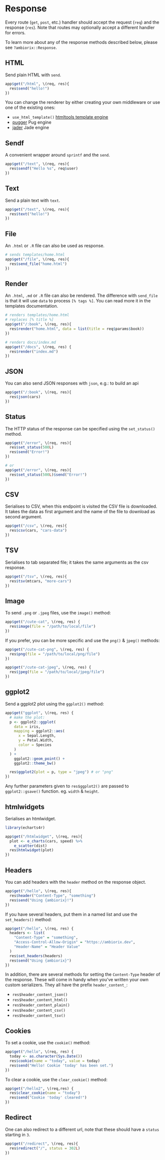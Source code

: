 # Response

Every route (`get`, `post`, etc.) handler should accept the request (`req`) and the response (`res`). Note that routes may optionally accept a different handler for errors.

To learn more about any of the response methods described below, please see `?ambiorix::Response`.

## HTML

Send plain HTML with `send`.

```r
app$get("/html", \(req, res){
  res$send("hello!")
})
```

You can change the renderer by either creating your own
middleware or use one of the existing ones:

- `use_html_template()` [htmltools template engine](https://shiny.rstudio.com/articles/templates.html)
- [pugger](https://github.com/ambiorix-web/pugger) Pug engine
- [jader](https://github.com/ambiorix-web/jader) Jade engine

## Sendf

A convenient wrapper around `sprintf` and the `send`.

```r
app$get("/text", \(req, res){
  res$sendf("Hello %s", req$user)
})
```

## Text

Send a plain text with `text`.

```r
app$get("/text", \(req, res){
  res$text("hello!")
})
```

## File

An `.html` or `.R` file can also be used as response.

```r
# sends templates/home.html
app$get("/file", \(req, res){
  res$send_file("home.html")
})
```

## Render

An `.html`, `.md` or `.R` file can also be rendered. The difference with `send_file` is that it will use `data` to process `[% tags %]`. You can read more it in the templates documentation.

```r
# renders templates/home.html
# replaces [% title %]
app$get("/:book", \(req, res){
  res$render("home.html", data = list(title = req$params$book))
})

# renders docs/index.md
app$get("/docs", \(req, res) {
  res$render("index.md")
})
```

## JSON

You can also send JSON responses with `json`, e.g.: to build an api

```r
app$get("/:book", \(req, res){
  res$json(cars)
})
```

## Status

The HTTP status of the response can be specified using the `set_status()` method.

```r
app$get("/error", \(req, res){
  res$set_status(500L)
  res$send("Error!")
})

# or
app$get("/error", \(req, res){
  res$set_status(500L)$send("Error!")
})
```

## CSV

Serialises to CSV, when this endpoint is visited the CSV file is downloaded. It takes the data as first argument and the name of the file to download as second argument.

```r
app$get("/csv", \(req, res){
  res$csv(cars, "cars-data")
})
```

## TSV

Serialises to tab separated file; it takes the same arguments as the csv response.

```r
app$get("/tsv", \(req, res){
  res$tsv(mtcars, "more-cars")
})
```

## Image

To send `.png` or `.jpeg` files, use the `image()` method:

```r
app$get("/cute-cat", \(req, res) {
  res$image(file = "/path/to/local/file")
})
```

If you prefer, you can be more specific and use the `png()` & `jpeg()` methods:

```r
app$get("/cute-cat-png", \(req, res) {
  res$png(file = "/path/to/local/png/file")
})

app$get("/cute-cat-jpeg", \(req, res) {
  res$jpeg(file = "/path/to/local/jpeg/file")
})
```

## ggplot2

Send a ggplot2 plot using the `ggplot2()` method:

```r
app$get("ggplot", \(req, res) {
  # make the plot:
  p <- ggplot2::ggplot(
    data = iris,
    mapping = ggplot2::aes(
      x = Sepal.Length,
      y = Petal.Width,
      color = Species
    )
  ) +
    ggplot2::geom_point() +
    ggplot2::theme_bw()

  res$ggplot2(plot = p, type = "jpeg") # or "png"
})
```

Any further parameters given to `res$ggplot2()` are
passed to `ggplot2::gsave()` function. eg. `width` & `height`.

## htmlwidgets

Serialises an htmlwidget.

```r
library(echarts4r)

app$get("/htmlwidget", \(req, res){
  plot <- e_charts(cars, speed) %>% 
    e_scatter(dist)
  res$htmlwidget(plot)
})
```

## Headers

You can add headers with the `header` method on the response object.

```r
app$get("/hello", \(req, res){
  res$header("Content-Type", "something")
  res$send("Using {ambiorix}!")
})
```

If you have several headers, put them in a named list and use the
`set_headers()` method:

```r
app$get("/hello", \(req, res) {
  headers <- list(
    "Content-Type" = "something",
    "Access-Control-Allow-Origin" = "https://ambiorix.dev",
    "Header-Name" = "Header Value"
  )
  res$set_headers(headers)
  res$send("Using {ambiorix}")
})
```

In addition, there are several methods for setting the `Content-Type`
header of the response. These will come in handy when you've written your own
custom serializers. They all have the prefix `header_content_`:

- `res$header_content_json()`
- `res$header_content_html()`
- `res$header_content_plain()`
- `res$header_content_csv()`
- `res$header_content_tsv()`

## Cookies

To set a cookie, use the `cookie()` method:

```r
app$get("/hello", \(req, res) {
  today <- as.character(Sys.Date())
  res$cookie(name = "today", value = today)
  res$send("Hello! Cookie 'today' has been set.")
})
```

To clear a cookie, use the `clear_cookie()` method:

```r
app$get("/hello2", \(req,res) {
  res$clear_cookie(name = "today")
  res$send("Cookie 'today' cleared!")
})
```

## Redirect

One can also redirect to a different url, note that these should have a `status` starting in `3`.

```r
app$get("/redirect", \(req, res){
  res$redirect("/", status = 302L)
})
```
